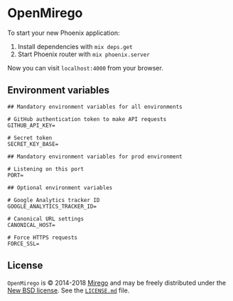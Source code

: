 # OpenMirego

To start your new Phoenix application:

1. Install dependencies with `mix deps.get`
2. Start Phoenix router with `mix phoenix.server`

Now you can visit `localhost:4000` from your browser.

## Environment variables

```
## Mandatory environment variables for all environments

# GitHub authentication token to make API requests
GITHUB_API_KEY=

# Secret token
SECRET_KEY_BASE=

## Mandatory environment variables for prod environment

# Listening on this port
PORT=

## Optional environment variables

# Google Analytics tracker ID
GOOGLE_ANALYTICS_TRACKER_ID=

# Canonical URL settings
CANONICAL_HOST=

# Force HTTPS requests
FORCE_SSL=
```

## License

`OpenMirego` is © 2014-2018 [Mirego](http://www.mirego.com) and may be freely distributed under the [New BSD license](http://opensource.org/licenses/BSD-3-Clause).  See the [`LICENSE.md`](https://github.com/mirego/mirego-open-web/blob/master/LICENSE.md) file.
